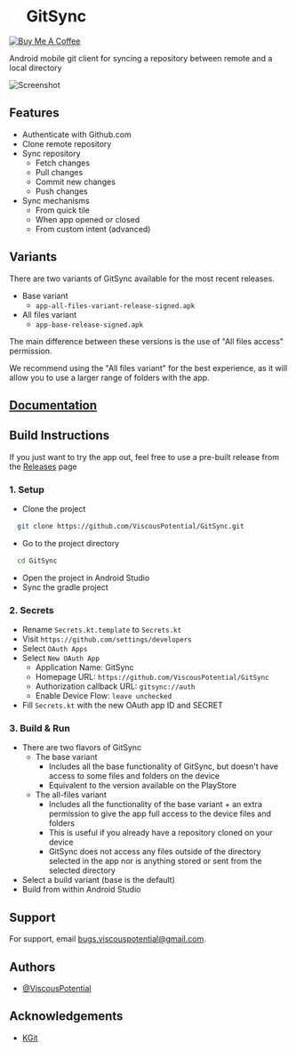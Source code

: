 # <img alt="alt text" src="app/src/main/res/drawable-mdpi/gitsync_notif.png" /> GitSync

<a href="https://buymeacoffee.com/viscouspotential" target="_blank"><img src="https://www.buymeacoffee.com/assets/img/custom_images/orange_img.png" alt="Buy Me A Coffee" style="height: 41px !important;width: 174px !important;box-shadow: 0px 3px 2px 0px rgba(190, 190, 190, 0.5) !important;-webkit-box-shadow: 0px 3px 2px 0px rgba(190, 190, 190, 0.5) !important;" ></a>

Android mobile git client for syncing a repository between remote and a local directory

![Screenshot](https://i.postimg.cc/qR59qYfm/Screenshot-20240828-183827-Git-Sync.png)
## Features

- Authenticate with Github.com
- Clone remote repository
- Sync repository
    - Fetch changes
    - Pull changes
    - Commit new changes
    - Push changes
- Sync mechanisms
    - From quick tile
    - When app opened or closed
    - From custom intent (advanced)

## Variants

There are two variants of GitSync available for the most recent releases.
- Base variant 
  - `app-all-files-variant-release-signed.apk`
- All files variant
  - `app-base-release-signed.apk`

The main difference between these versions is the use of "All files access" permission.

We recommend using the "All files variant" for the best experience, as it will allow you to use a larger range of folders with the app.

## [Documentation](Documentation.md)

## Build Instructions

If you just want to try the app out, feel free to use a pre-built release from the [Releases](https://github.com/ViscousPotential/GitSync/releases) page

### 1. Setup 
- Clone the project
```bash
  git clone https://github.com/ViscousPotential/GitSync.git
```


- Go to the project directory

```bash
  cd GitSync
```

- Open the project in Android Studio
- Sync the gradle project

### 2. Secrets 
- Rename `Secrets.kt.template` to `Secrets.kt`
- Visit `https://github.com/settings/developers`
- Select `OAuth Apps`
- Select `New OAuth App`
  - Application Name: GitSync
  - Homepage URL: `https://github.com/ViscousPotential/GitSync`
  - Authorization callback URL: `gitsync://auth`
  - Enable Device Flow: `leave unchecked` 
- Fill `Secrets.kt` with the new OAuth app ID and SECRET

### 3. Build & Run
- There are two flavors of GitSync
  - The base variant
    - Includes all the base functionality of GitSync, but doesn't have access to some files and folders on the device
    - Equivalent to the version available on the PlayStore
  - The all-files variant
    - Includes all the functionality of the base variant + an extra permission to give the app full access to the device files and folders
    - This is useful if you already have a repository cloned on your device
    - GitSync does not access any files outside of the directory selected in the app nor is anything stored or sent from the selected directory
- Select a build variant (base is the default)
- Build from within Android Studio

## Support

For support, email bugs.viscouspotential@gmail.com.


## Authors

- [@ViscousPotential](https://github.com/ViscousPotential)


## Acknowledgements

 - [KGit](https://github.com/sya-ri/KGit)

